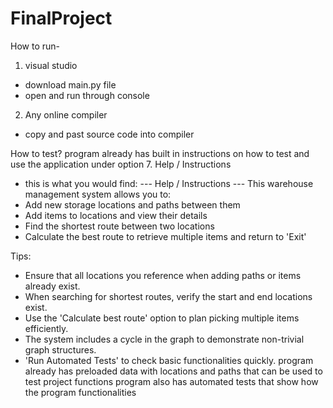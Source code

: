 # FinalProject
How to run-
1. visual studio
- download main.py file
- open and run through console
2. Any online compiler
- copy and past source code into compiler

How to test?
program already has built in instructions on how to test and use the application under option 7. Help / Instructions
- this is what you would find:
 --- Help / Instructions ---
This warehouse management system allows you to:
- Add new storage locations and paths between them
- Add items to locations and view their details
- Find the shortest route between two locations
- Calculate the best route to retrieve multiple items and return to 'Exit'

Tips:
- Ensure that all locations you reference when adding paths or items already exist.
- When searching for shortest routes, verify the start and end locations exist.
- Use the 'Calculate best route' option to plan picking multiple items efficiently.
- The system includes a cycle in the graph to demonstrate non-trivial graph structures.
- 'Run Automated Tests' to check basic functionalities quickly.
program already has preloaded data with locations and paths that can be used to test project functions
program also has automated tests that show how the program functionalities

